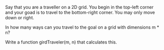 Say that you are a traveller on a 2D grid. You begin in the top-left corner and your goad is to travel to the bottom-right corner. You may only move down or right.

In how many ways can you travel to the goal on a grid with dimensions m * n?

Write a function girdTraveler(m, n) that calculates this.